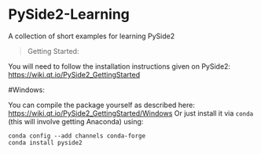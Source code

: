 # PySide2-Learning
A collection of short examples for learning PySide2

>Getting Started:

You will need to follow the installation instructions given on PySide2: https://wiki.qt.io/PySide2_GettingStarted

#Windows:

You can compile the package yourself as described here: https://wiki.qt.io/PySide2_GettingStarted/Windows
Or just install it via `conda` (this will involve getting Anaconda) using:

    conda config --add channels conda-forge
    conda install pyside2
